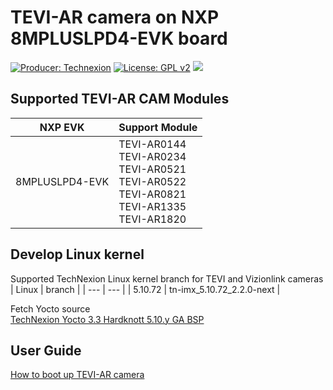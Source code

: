 TEVI-AR camera on NXP 8MPLUSLPD4-EVK board
===========================

[![Producer: Technexion](https://img.shields.io/badge/Producer-Technexion-blue.svg)](https://www.technexion.com)
[![License: GPL v2](https://img.shields.io/badge/License-GPL%20v2-blue.svg)](https://www.gnu.org/licenses/old-licenses/gpl-2.0.en.html)
![](https://img.shields.io/badge/Release-REV01-green.svg)


## Supported TEVI-AR CAM Modules
|NXP EVK| Support Module |
|---|---|
|8MPLUSLPD4-EVK| TEVI-AR0144 <br> TEVI-AR0234 <br> TEVI-AR0521 <br> TEVI-AR0522 <br> TEVI-AR0821 <br> TEVI-AR1335 <br> TEVI-AR1820 <br> |


## Develop Linux kernel
Supported TechNexion Linux kernel branch for TEVI and Vizionlink cameras
| Linux | branch |
| --- | --- |
| 5.10.72 | tn-imx_5.10.72_2.2.0-next |

Fetch Yocto source <br>
[TechNexion Yocto 3.3 Hardknott 5.10.y GA BSP](https://github.com/TechNexion/tn-imx-yocto-manifest)

## User Guide
[How to boot up TEVI-AR camera](https://developer.technexion.com/docs/tevi-ar-cam-on-nxp-8mpluslpd4-evk-board)
